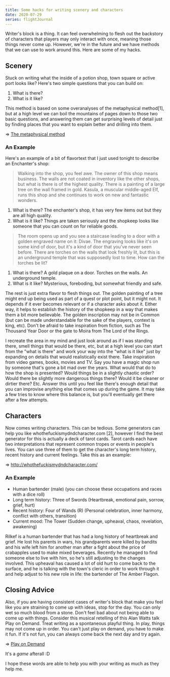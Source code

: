 ```yaml
---
title: Some hacks for writing scenery and characters
date: 2020-07-29
series: flightJournal
---
```


Writer's block is a thing. It can feel overwhelming to flesh out the
backstory of characters that players may only interact with once,
meaning those things never come up. However, we're in the future and
we have methods that we can use to work around this. Here are some of
my hacks.

## Scenery

Stuck on writing what the inside of a potion shop, town square or
active port looks like? Here's two simple questions that you can build
on:

1. What is there?
2. What is it like?

This method is based on some overanalyses of the metaphysical
method[1], but at a high level we can boil the mountains of pages down
to those two basic questions, and answering them can get surprising
levels of detail just by finding places that you want to explain
better and drilling into them.

=> [The metaphysical method](https://en.wikipedia.org/wiki/Metaphysics)

### An Example

Here's an example of a bit of flavortext that I just used tonight to
describe an Enchanter's shop:

> Walking into the shop, you feel awe. The owner of this shop means
> business. The walls are not coated in inventory like the other
> shops, but what is there is of the highest quality. There is a
> painting of a large tree on the wall framed in gold. Kasula, a
> muscular middle-aged Elf, runs this shop and she continues to work
> on new and fantastic wonders.

1. What is there? The enchanter's shop, it has very few items out but
   they are all high quality.
2. What is it like? Things are taken seriously and the shopkeep looks
   like someone that you can count on for reliable goods.

> The room opens up and you see a staircase leading to a door with a
> golden engraved name on it: Divae. The engraving looks like it's on
> some kind of door, but it's a kind of door that you've never seen
> before. There are torches on the walls that look freshly lit, but
> this is an underground temple that was supposedly lost to time. How
> can the torches be lit?

1. What is there? A gold plaque on a door. Torches on the walls. An
   underground temple.
2. What is it like? Mysterious, foreboding, but somewhat friendly and
   safe.

The rest is just extra flavor to flesh things out. The golden painting
of a tree might end up being used as part of a quest or plot point,
but it might not. It depends if it ever becomes relevant or if a
character asks about it. Either way, it helps to establish the history
of the shopkeep in a way that makes them a bit more believable. The
golden inscription may not be in Common (but can be made
understandable for the sake of the players, context is king, etc).
Don't be afraid to take inspiration from fiction, such as The Thousand
Year Door or the gate to Moira from The Lord of the Rings.

I recreate the area in my mind and just look around as if I was
standing there, smell things that would be there, etc, but at a high
level you can start from the "what is there" and work your way into
the "what is it like" just by expanding on details that would
realistically exist there. Take inspiration from video games, books,
movies and TV. Say you have a magic shop run by someone that's gone a
bit mad over the years. What would that do to how the shop is
presented? Would things be in a slightly chaotic order? Would there be
slightly more dangerous things there? Would it be cleaner or dirtier
there? Etc. Answer this until you feel like there's enough detail that
you can improvise anything else that comes up during the game. It may
take a few tries to know where this balance is, but you'll eventually
get there after a few attempts.

## Characters

Now comes writing characters. This can be tedious. Some generators can
help you like whothefuckismydndcharacter.com [2], however I find the
best generator for this is actually a deck of tarot cards. Tarot cards
each have two interpretations that represent common tropes or events
in people's lives. You can use three of them to get the character's
long term history, recent history and current feelings. Take this as
an example:

=> http://whothefuckismydndcharacter.com/

### An Example

* Human bartender (male) (you can choose these occupations and races
  with a dice roll)
* Long term history: Three of Swords (Heartbreak, emotional pain,
  sorrow, grief, hurt) 
* Recent history: Four of Wands (R) (Personal celebration, inner
  harmony, conflict with others, transition)
* Current mood: The Tower (Sudden change, upheaval, chaos, revelation, awakening)

Rilkef is a human bartender that has had a long history of heartbreak
and grief. He lost his parents in wars, his grandparents were killed
by bandits and his wife left him for another man after a fight about
the price of crabapples used to make mixed beverages. Recently he
managed to find someone else to live with him, so he's still adjusting
to the changes involved. This upheaval has caused a lot of old hurt to
come back to the surface, and he is talking with the town's cleric in
order to work through it and help adjust to his new role in life: the
bartender of The Amber Flagon.

## Closing Advice

Also, if you are having consistent cases of writer's block that make
you feel like you are straining to come up with ideas, stop for the
day. You can only wet so much blood from a stone. Don't feel bad about
not being able to come up with things. Consider this musical retelling
of this Alan Watts talk Play on Demand. Treat writing as a spontaneous
playful thing. In play, things may not come up in order. You can't
just play on demand, you have to make it fun. If it's not fun, you can
always come back the next day and try again.

=> [Play on Demand](https://www.youtube.com/watch?v=lOXrfSvfW9o)

It's a _game_ afterall :D

I hope these words are able to help you with your writing as much as they help me.
